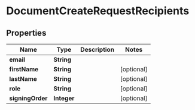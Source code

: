 

# DocumentCreateRequestRecipients


## Properties

Name | Type | Description | Notes
------------ | ------------- | ------------- | -------------
**email** | **String** |  | 
**firstName** | **String** |  |  [optional]
**lastName** | **String** |  |  [optional]
**role** | **String** |  |  [optional]
**signingOrder** | **Integer** |  |  [optional]




